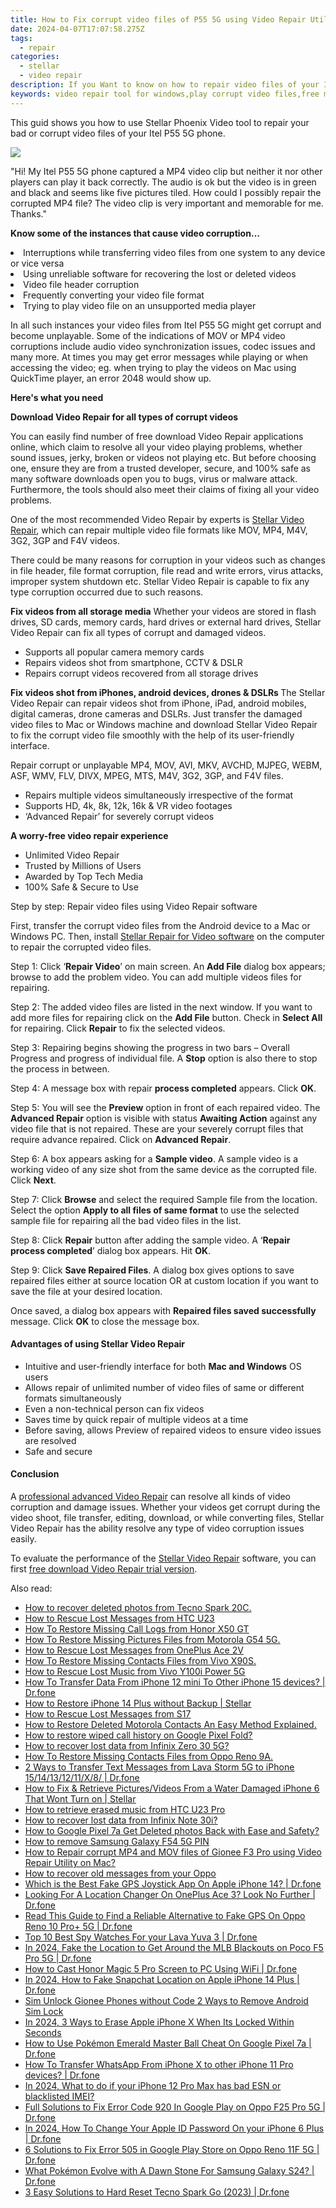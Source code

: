 ```yaml
---
title: How to Fix corrupt video files of P55 5G using Video Repair Utility on Mac?
date: 2024-04-07T17:07:58.275Z
tags: 
  - repair
categories: 
  - stellar
  - video repair
description: If you Want to know on how to repair video files of your Itel P55 5G phone that are corrupted after various issues and shows different error messages? Then, read this article to learn techniques for fixing corrupt video files using Stellar Video Repair.
keywords: video repair tool for windows,play corrupt video files,free mp4 video repair software,corrupt mp4 video repair,avi video repair,repair mov
---
```


<div class="atpl-content atpl-for-stellar-video-repair mobile-video-repair">

<div class="atpl-post-description-part-1">
<div class="tpl-content-sub-paragraph-content">  <p>This guid shows you how to use Stellar Phoenix Video tool to repair your bad or corrupt video files of your Itel P55 5G phone.  </p></div>
</div>

<img src="https://img0mobiles.techidaily.com/images/best-assets/devices/itel/itel-p55-5g/1.jpg" class="atpl-imgstyle"/>

<div class="atpl-post-description-part-2">
<div class="tpl-content-sub-paragraph-question"><p>"Hi! My Itel P55 5G phone captured a MP4 video clip but neither it nor other players can play it back correctly. The audio is ok but the video is in green and black and seems like five pictures tiled. How could I possibly repair the corrupted MP4 file? The video clip is very important and memorable for me. Thanks."</p></div><div class="tpl-content-sub-paragraph-content"><p><strong>Know some of the instances that cause video corruption…</strong>  <li>Interruptions while transferring video files from one system to any device or vice versa</li>  <li>Using unreliable software for recovering the lost or deleted videos</li>  <li>Video file header corruption</li>  <li>Frequently converting your video file format</li>  <li>Trying to play video file on an unsupported media player</li></p>In all such instances your video files from Itel P55 5G might get corrupt and become unplayable. Some of the indications of MOV or MP4 video corruptions include audio video synchronization issues, codec issues and many more. At times you may get error messages while playing or when accessing the video; eg. when trying to play the videos on Mac using QuickTime player, an error 2048 would show up.</div>
</div>

<strong>Here's what you need</strong>
<div class="tpl-content-sub-paragraph-content">

<strong>Download Video Repair for all types of corrupt videos</strong>
<p>
You can easily find number of free download Video Repair applications online, which claim to resolve all your video playing problems, whether sound issues, jerky, broken or videos not playing etc. But before choosing one, ensure they are from a trusted developer, secure, and 100% safe as many software downloads open you to bugs, virus or malware attack. Furthermore, the tools should also meet their claims of fixing all your video problems.

One of the most recommended Video Repair by experts is <a href="https://tools.techidaily.com/stellar-video-repair/" >Stellar Video Repair</a>, which can repair multiple video file formats like MOV, MP4, M4V, 3G2, 3GP and F4V videos.

There could be many reasons for corruption in your videos such as changes in file header, file format corruption, file read and write errors, virus attacks, improper system shutdown etc. Stellar Video Repair is capable to fix any type corruption occurred due to such reasons.

</p>
</div>



<div class="tpl-content-sub-paragraph-content">
<p>
<strong>Fix videos from all storage media</strong>
Whether your videos are stored in flash drives, SD cards, memory cards, hard drives or external hard drives, Stellar Video Repair can fix all types of corrupt and damaged videos.


- Supports all popular camera memory cards
- Repairs videos shot from smartphone, CCTV & DSLR
- Repairs corrupt videos recovered from all storage drives


<strong>Fix videos shot from iPhones, android devices, drones & DSLRs </strong>
The Stellar Video Repair can repair videos shot from iPhone, iPad, android mobiles, digital cameras, drone cameras and DSLRs. Just transfer the damaged video files to Mac or Windows machine and download Stellar Video Repair to fix the corrupt video file smoothly with the help of its user-friendly interface.


Repair corrupt or unplayable MP4, MOV, AVI, MKV, AVCHD, MJPEG, WEBM, ASF, WMV, FLV, DIVX, MPEG, MTS, M4V, 3G2, 3GP, and F4V files.

- Repairs multiple videos simultaneously irrespective of the format
- Supports HD, 4k, 8k, 12k, 16k & VR video footages
- ‘Advanced Repair’ for severely corrupt videos

**A worry-free video repair experience**

- Unlimited Video Repair
- Trusted by Millions of Users
- Awarded by Top Tech Media
- 100% Safe & Secure to Use


</p>
</div>

<div class="atpl-step-part-style">Step by step: Repair video files using Video Repair software</div>

First, transfer the corrupt video files from the Android device to a Mac or Windows PC. Then, install <a href="https://tools.techidaily.com/stellar-video-repair/" >Stellar Repair for Video software</a> on the computer to repair the corrupted video files.

<span class="atpl-stepstyle-a"><span>Step 1: </span></span> Click ‘<strong>Repair Video</strong>’ on main screen. An <strong>Add File</strong> dialog box appears; browse to add the problem video. You can add multiple videos files for repairing.
<img src="https://tools.techidaily.com/images/apps/stellar/stellar-repair-for-video/solutions/common/main-screen.jpg"  alt="" />

<span class="atpl-stepstyle-a"><span>Step 2: </span></span> The added video files are listed in the next window. If you want to add more files for repairing click on the <strong>Add File</strong> button. Check in <strong>Select All</strong> for repairing. Click <strong>Repair</strong> to fix the selected videos.
<img src="https://tools.techidaily.com/images/apps/stellar/stellar-repair-for-video/solutions/common/video-file-listed.jpg"  alt="" />

<span class="atpl-stepstyle-a"><span>Step 3: </span></span> Repairing begins showing the progress in two bars – Overall Progress and progress of individual file. A <strong>Stop</strong> option is also there to stop the process in between.
<img src="https://tools.techidaily.com/images/apps/stellar/stellar-repair-for-video/solutions/common/video-file-fixing.jpg"  alt="" />

<span class="atpl-stepstyle-a"><span>Step 4: </span></span> A message box with repair <strong>process completed</strong> appears. Click <strong>OK</strong>.
<img src="https://tools.techidaily.com/images/apps/stellar/stellar-repair-for-video/solutions/common/repair-process-completed.jpg"  alt="" />

<span class="atpl-stepstyle-a"><span>Step 5: </span></span> You will see the <strong>Preview</strong> option in front of each repaired video. The <strong>Advanced Repair</strong> option is visible with status <strong>Awaiting Action</strong> against any video file that is not repaired. These are your severely corrupt files that require advance repaired. Click on <strong>Advanced Repair</strong>.
<img src="https://tools.techidaily.com/images/apps/stellar/stellar-repair-for-video/solutions/common/advanced-repair-screen.png"  alt="" />

<span class="atpl-stepstyle-a"><span>Step 6: </span></span> A box appears asking for a <strong>Sample video</strong>. A sample video is a working video of any size shot from the same device as the corrupted file. Click <strong>Next</strong>.
<img src="https://tools.techidaily.com/images/apps/stellar/stellar-repair-for-video/solutions/common/sample-video.jpg"  alt="" />

<span class="atpl-stepstyle-a"><span>Step 7: </span></span> Click <strong>Browse</strong> and select the required Sample file from the location. Select the option <strong>Apply to all files of same format</strong> to use the selected sample file for repairing all the bad video files in the list.
<img src="https://tools.techidaily.com/images/apps/stellar/stellar-repair-for-video/solutions/common/add-sample-video.png"  alt="" />

<span class="atpl-stepstyle-a"><span>Step 8: </span></span> Click <strong>Repair</strong> button after adding the sample video. A ‘<strong>Repair process completed</strong>’ dialog box appears. Hit <strong>OK</strong>.
<img src="https://tools.techidaily.com/images/apps/stellar/stellar-repair-for-video/solutions/common/video-file-repaired-success.png"  alt="" />

<span class="atpl-stepstyle-a"><span>Step 9: </span></span> Click <strong>Save Repaired Files</strong>. A dialog box gives options to save repaired files either at source location OR at custom location if you want to save the file at your desired location.
<img src="https://tools.techidaily.com/images/apps/stellar/stellar-repair-for-video/solutions/common/save-repaired-files.jpg"  alt="" />

Once saved, a dialog box appears with <strong>Repaired files saved successfully</strong> message. Click <strong>OK</strong> to close the message box.


<h4>Advantages of using Stellar Video Repair</h4>
<ul>
  <li>Intuitive and user-friendly interface for both <strong>Mac and Windows</strong> OS users</li>
  <li>Allows repair of unlimited number of video files of same or different formats simultaneously</li>
  <li>Even a non-technical person can fix videos</li>
  <li>Saves time by quick repair of multiple videos at a time</li>
  <li>Before saving, allows Preview of repaired videos to ensure video issues are resolved</li>
  <li>Safe and secure</li>
</ul>

<h4>Conclusion</h4>

A <a href="https://tools.techidaily.com/stellar-video-repair/" >professional advanced Video Repair</a> can resolve all kinds of video corruption and damage issues. Whether your videos get corrupt during the video shoot, file transfer, editing, download, or while converting files, Stellar Video Repair has the ability resolve any type of video corruption issues easily.

To evaluate the performance of the <a href="https://tools.techidaily.com/stellar-video-repair/" >Stellar Video Repair</a> software, you can first <a href="https://tools.techidaily.com/stellar-video-repair/" >free download Video Repair trial version</a>.



<ins class="adsbygoogle"
     style="display:block"
     data-ad-client="ca-pub-7571918770474297"
     data-ad-slot="8358498916"
     data-ad-format="auto"
     data-full-width-responsive="true"></ins>
     
</div>
<span class="atpl-alsoreadstyle">Also read:</span>
<div><ul>
<li><a href="https://blog-min.techidaily.com/how-to-recover-deleted-photos-from-tecno-spark-20c-by-fonelab-android-recover-photos/" ><u>How to recover deleted photos from Tecno Spark 20C.</u></a></li>
<li><a href="https://blog-min.techidaily.com/how-to-rescue-lost-messages-from-htc-u23-by-fonelab-android-recover-messages/" ><u>How to Rescue Lost Messages from HTC U23</u></a></li>
<li><a href="https://blog-min.techidaily.com/how-to-restore-missing-call-logs-from-honor-x50-gt-by-fonelab-android-recover-call-logs/" ><u>How To  Restore Missing Call Logs from Honor X50 GT</u></a></li>
<li><a href="https://blog-min.techidaily.com/how-to-restore-missing-pictures-files-from-motorola-g54-5g-by-fonelab-android-recover-pictures/" ><u>How To  Restore Missing Pictures Files from Motorola G54 5G.</u></a></li>
<li><a href="https://blog-min.techidaily.com/how-to-rescue-lost-messages-from-oneplus-ace-2v-by-fonelab-android-recover-messages/" ><u>How to Rescue Lost Messages from OnePlus Ace 2V</u></a></li>
<li><a href="https://blog-min.techidaily.com/how-to-restore-missing-contacts-files-from-vivo-x90s-by-fonelab-android-recover-contacts/" ><u>How To  Restore Missing Contacts Files from Vivo X90S.</u></a></li>
<li><a href="https://blog-min.techidaily.com/how-to-rescue-lost-music-from-vivo-y100i-power-5g-by-fonelab-android-recover-music/" ><u>How to Rescue Lost Music from Vivo Y100i Power 5G</u></a></li>
<li><a href="https://blog-min.techidaily.com/how-to-transfer-data-from-iphone-12-mini-to-other-iphone-15-devices-drfone-by-drfone-transfer-data-from-ios-transfer-data-from-ios/" ><u>How To Transfer Data From iPhone 12 mini To Other iPhone 15 devices? | Dr.fone</u></a></li>
<li><a href="https://blog-min.techidaily.com/how-to-restore-iphone-14-plus-without-backup-stellar-by-stellar-data-recovery-ios-iphone-data-recovery/" ><u>How to Restore iPhone 14 Plus without Backup | Stellar</u></a></li>
<li><a href="https://blog-min.techidaily.com/how-to-rescue-lost-messages-from-s17-by-fonelab-android-recover-messages/" ><u>How to Rescue Lost Messages from S17</u></a></li>
<li><a href="https://blog-min.techidaily.com/how-to-restore-deleted-motorola-contacts-an-easy-method-explained-by-fonelab-android-recover-contacts/" ><u>How to Restore Deleted Motorola Contacts  An Easy Method Explained.</u></a></li>
<li><a href="https://blog-min.techidaily.com/how-to-restore-wiped-call-history-on-google-pixel-fold-by-fonelab-android-recover-call-logs/" ><u>How to restore wiped call history on Google Pixel Fold?</u></a></li>
<li><a href="https://blog-min.techidaily.com/how-to-recover-lost-data-from-infinix-zero-30-5g-by-fonelab-android-recover-data/" ><u>How to recover lost data from Infinix Zero 30 5G?</u></a></li>
<li><a href="https://blog-min.techidaily.com/how-to-restore-missing-contacts-files-from-oppo-reno-9a-by-fonelab-android-recover-contacts/" ><u>How To  Restore Missing Contacts Files from Oppo Reno 9A.</u></a></li>
<li><a href="https://blog-min.techidaily.com/2-ways-to-transfer-text-messages-from-lava-storm-5g-to-iphone-1514131211x8-drfone-by-drfone-transfer-from-android-transfer-from-android/" ><u>2 Ways to Transfer Text Messages from Lava Storm 5G to iPhone 15/14/13/12/11/X/8/ | Dr.fone</u></a></li>
<li><a href="https://blog-min.techidaily.com/how-to-fix-and-retrieve-picturesvideos-from-a-water-damaged-iphone-6-that-wont-turn-on-stellar-by-stellar-data-recovery-ios-iphone-data-recovery/" ><u>How to Fix & Retrieve Pictures/Videos From a Water Damaged iPhone 6 That Wont Turn on | Stellar</u></a></li>
<li><a href="https://blog-min.techidaily.com/how-to-retrieve-erased-music-from-htc-u23-pro-by-fonelab-android-recover-music/" ><u>How to retrieve erased music from HTC U23 Pro</u></a></li>
<li><a href="https://blog-min.techidaily.com/how-to-recover-lost-data-from-infinix-note-30i-by-fonelab-android-recover-data/" ><u>How to recover lost data from Infinix Note 30i?</u></a></li>
<li><a href="https://blog-min.techidaily.com/how-to-google-pixel-7a-get-deleted-photos-back-with-ease-and-safety-by-fonelab-android-recover-photos/" ><u>How to Google Pixel 7a Get Deleted photos Back with Ease and Safety?</u></a></li>
<li><a href="https://blog-min.techidaily.com/how-to-remove-samsung-galaxy-f54-5g-pin-by-drfone-android-unlock-android-unlock/" ><u>How to remove Samsung Galaxy F54 5G PIN</u></a></li>
<li><a href="https://blog-min.techidaily.com/how-to-repair-corrupt-mp4-and-mov-files-of-gionee-f3-pro-using-video-repair-utility-on-mac-by-stellar-video-repair-mobile-video-repair/" ><u>How to Repair corrupt MP4 and MOV files of Gionee F3 Pro using Video Repair Utility on Mac?</u></a></li>
<li><a href="https://blog-min.techidaily.com/how-to-recover-old-messages-from-your-oppo-by-fonelab-android-recover-messages/" ><u>How to recover old messages from your Oppo</u></a></li>
<li><a href="https://fake-location.techidaily.com/which-is-the-best-fake-gps-joystick-app-on-apple-iphone-14-drfone-by-drfone-virtual-ios/" ><u>Which is the Best Fake GPS Joystick App On Apple iPhone 14? | Dr.fone</u></a></li>
<li><a href="https://fake-location.techidaily.com/looking-for-a-location-changer-on-oneplus-ace-3-look-no-further-drfone-by-drfone-virtual-android/" ><u>Looking For A Location Changer On OnePlus Ace 3? Look No Further | Dr.fone</u></a></li>
<li><a href="https://fake-location.techidaily.com/read-this-guide-to-find-a-reliable-alternative-to-fake-gps-on-oppo-reno-10-proplus-5g-drfone-by-drfone-virtual-android/" ><u>Read This Guide to Find a Reliable Alternative to Fake GPS On Oppo Reno 10 Pro+ 5G | Dr.fone</u></a></li>
<li><a href="https://android-location-track.techidaily.com/top-10-best-spy-watches-for-your-lava-yuva-3-drfone-by-drfone-virtual-android/" ><u>Top 10 Best Spy Watches For your Lava Yuva 3 | Dr.fone</u></a></li>
<li><a href="https://review-topics.techidaily.com/in-2024-fake-the-location-to-get-around-the-mlb-blackouts-on-poco-f5-pro-5g-drfone-by-drfone-virtual-android/" ><u>In 2024, Fake the Location to Get Around the MLB Blackouts on Poco F5 Pro 5G | Dr.fone</u></a></li>
<li><a href="https://screen-mirror.techidaily.com/how-to-cast-honor-magic-5-pro-screen-to-pc-using-wifi-drfone-by-drfone-android/" ><u>How to Cast Honor Magic 5 Pro Screen to PC Using WiFi | Dr.fone</u></a></li>
<li><a href="https://location-social.techidaily.com/in-2024-how-to-fake-snapchat-location-on-apple-iphone-14-plus-drfone-by-drfone-virtual-ios/" ><u>In 2024, How to Fake Snapchat Location on Apple iPhone 14 Plus | Dr.fone</u></a></li>
<li><a href="https://sim-unlock.techidaily.com/sim-unlock-gionee-phones-without-code-2-ways-to-remove-android-sim-lock-by-drfone-android/" ><u>Sim Unlock Gionee Phones without Code 2 Ways to Remove Android Sim Lock</u></a></li>
<li><a href="https://ios-unlock.techidaily.com/in-2024-3-ways-to-erase-apple-iphone-x-when-its-locked-within-seconds-by-drfone-ios/" ><u>In 2024, 3 Ways to Erase Apple iPhone X When Its Locked Within Seconds</u></a></li>
<li><a href="https://pokemon-go-android.techidaily.com/how-to-use-pokemon-emerald-master-ball-cheat-on-google-pixel-7a-drfone-by-drfone-virtual-android/" ><u>How to Use Pokémon Emerald Master Ball Cheat On Google Pixel 7a | Dr.fone</u></a></li>
<li><a href="https://review-topics.techidaily.com/how-to-transfer-whatsapp-from-iphone-x-to-other-iphone-11-pro-devices-drfone-by-drfone-transfer-whatsapp-from-ios-transfer-whatsapp-from-ios/" ><u>How To Transfer WhatsApp From iPhone X to other iPhone 11 Pro devices? | Dr.fone</u></a></li>
<li><a href="https://sim-unlock.techidaily.com/in-2024-what-to-do-if-your-iphone-12-pro-max-has-bad-esn-or-blacklisted-imei-by-drfone-ios/" ><u>In 2024, What to do if your iPhone 12 Pro Max has bad ESN or blacklisted IMEI?</u></a></li>
<li><a href="https://howto.techidaily.com/full-solutions-to-fix-error-code-920-in-google-play-on-oppo-f25-pro-5g-drfone-by-drfone-fix-android-problems-fix-android-problems/" ><u>Full Solutions to Fix Error Code 920 In Google Play on Oppo F25 Pro 5G | Dr.fone</u></a></li>
<li><a href="https://iphone-unlock.techidaily.com/in-2024-how-to-change-your-apple-id-password-on-your-iphone-6-plus-drfone-by-drfone-ios/" ><u>In 2024, How To Change Your Apple ID Password On your iPhone 6 Plus | Dr.fone</u></a></li>
<li><a href="https://howto.techidaily.com/6-solutions-to-fix-error-505-in-google-play-store-on-oppo-reno-11f-5g-drfone-by-drfone-fix-android-problems-fix-android-problems/" ><u>6 Solutions to Fix Error 505 in Google Play Store on Oppo Reno 11F 5G | Dr.fone</u></a></li>
<li><a href="https://change-location.techidaily.com/what-pokemon-evolve-with-a-dawn-stone-for-samsung-galaxy-s24-drfone-by-drfone-virtual-android/" ><u>What Pokémon Evolve with A Dawn Stone For Samsung Galaxy S24? | Dr.fone</u></a></li>
<li><a href="https://phone-solutions.techidaily.com/3-easy-solutions-to-hard-reset-tecno-spark-go-2023-drfone-by-drfone-reset-android-reset-android/" ><u>3 Easy Solutions to Hard Reset Tecno Spark Go (2023) | Dr.fone</u></a></li>
</ul></div>
